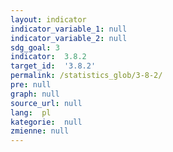 ```yaml
---
layout: indicator
indicator_variable_1: null
indicator_variable_2: null
sdg_goal: 3
indicator:  3.8.2
target_id:  '3.8.2'
permalink: /statistics_glob/3-8-2/
pre: null
graph: null
source_url: null
lang:  pl
kategorie:  null
zmienne: null
---
```

